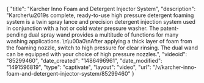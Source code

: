 {
    "title": "Karcher Inno Foam and Detergent Injector System",
    "description": "Karcher\u2019s complete, ready-to-use high pressure detergent foaming system is a twin spray lance and precision detergent injection system used in conjunction with a hot or cold water pressure washer. The patent-pending dual spray wand provides a multitude of functions for many washing applications.  \n\u00a0\nAfter applying a thick layer of foam from the foaming nozzle, switch to high pressure for clear rinsing. The dual wand can be equipped with your choice of high pressure nozzles.",
    "videoid": "85299460",
    "date_created": "1486496961",
    "date_modified": "1491596819",
    "type": "captivate",
    "layout": "video",
    "url": "\/v\/karcher-inno-foam-and-detergent-injector-system\/85299460"
}